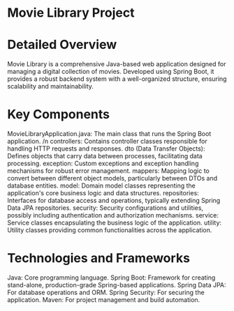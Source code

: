 # Movie Library Project

# Detailed Overview
Movie Library is a comprehensive Java-based web application designed for managing a digital collection of movies. Developed using Spring Boot, it provides a robust backend system with a well-organized structure, ensuring scalability and maintainability.

# Key Components
MovieLibraryApplication.java: The main class that runs the Spring Boot application. /n
controllers: Contains controller classes responsible for handling HTTP requests and responses.
dto (Data Transfer Objects): Defines objects that carry data between processes, facilitating data processing.
exception: Custom exceptions and exception handling mechanisms for robust error management.
mappers: Mapping logic to convert between different object models, particularly between DTOs and database entities.
model: Domain model classes representing the application's core business logic and data structures.
repositories: Interfaces for database access and operations, typically extending Spring Data JPA repositories.
security: Security configurations and utilities, possibly including authentication and authorization mechanisms.
service: Service classes encapsulating the business logic of the application.
utility: Utility classes providing common functionalities across the application.

# Technologies and Frameworks
Java: Core programming language.
Spring Boot: Framework for creating stand-alone, production-grade Spring-based applications.
Spring Data JPA: For database operations and ORM.
Spring Security: For securing the application.
Maven: For project management and build automation.
